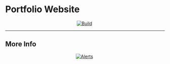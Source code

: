 # Portfolio Website

<p align="center">
    <a href="https://travis-ci.org/github/YashTotale/YashTotale.github.io"><img src="https://img.shields.io/travis/YashTotale/YashTotale.github.io?logo=travis-ci&logoColor=FFFFFF&style=for-the-badge&labelColor=000000&label=Build" alt="Build"></a>&nbsp;
</p>

---

## More Info
<p align="center">
    <a href="https://lgtm.com/projects/g/YashTotale/YashTotale.github.io/alerts/?mode=list"><img src="https://img.shields.io/lgtm/alerts/github/YashTotale/YashTotale.github.io?style=for-the-badge&labelColor=000000&logo=lgtm" alt="Alerts"></a>&nbsp;
</p>
